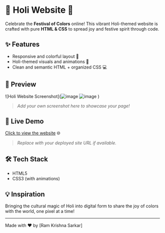 # 🎨 Holi Website 🌈

Celebrate the **Festival of Colors** online! This vibrant Holi-themed website is crafted with pure **HTML & CSS** to spread joy and festive spirit through code.

## ✨ Features
- Responsive and colorful layout 🎉
- Holi-themed visuals and animations 🌸
- Clean and semantic HTML + organized CSS 💻

## 📸 Preview
![Holi Website Screenshot](![image](https://github.com/user-attachments/assets/8237b93d-b838-4866-a096-8a8ee7a065d5)
![image](https://github.com/user-attachments/assets/8237b93d-b838-4866-a096-8a8ee7a065d5)
)  
> _Add your own screenshot here to showcase your page!_

## 🚀 Live Demo
[Click to view the website](https://your-live-demo-link.com) 🌐  
> _Replace with your deployed site URL if available._

## 🛠️ Tech Stack
- HTML5
- CSS3 (with animations)

## 💡 Inspiration
Bringing the cultural magic of Holi into digital form to share the joy of colors with the world, one pixel at a time!

---

Made with ❤️ by [Ram Krishna Sarkar]
